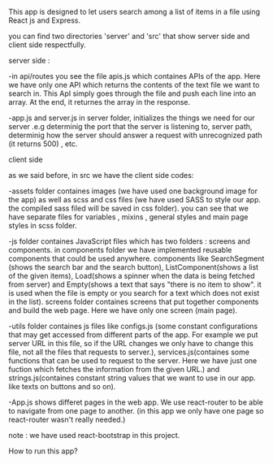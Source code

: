 This app is designed to let users search among a list of items in a file using React js and Express.

you can find two directories 'server' and 'src' that show server side and client side respectfully.

server side : 

-in api/routes you see the file apis.js which containes APIs of the app. Here we have only one API which returns the
contents of the text file we want to search in. This ApI simply goes through the file and push each line into an array.
At the end, it returnes the array in the response.

-app.js and server.js in server folder, initializes the things we need for our server .e.g  determinig the port that the server is listening to, server path, determinig how the server should answer a request with unrecognized path (it returns 500) , etc.


client side

as we said before, in src we have the client side codes:

-assets folder containes images (we have used one background image for the app) as well as scss and css files (we have used SASS to style our app. the compiled sass filed will be saved in css folder).
you can see that we have separate files for variables , mixins , general styles and main page styles in scss folder.

-js folder containes JavaScript files which has two folders : screens and components. in components folder we have implemented reusable components that could be used anywhere.
components like SearchSegment (shows the search bar and the search button), ListComponent(shows a list of the given items), Load(shows a spinner when the data is being fetched from server) and Empty(shows a text that says "there is no item to show". it is used when the file is empty or you search for a text which does not exist in the list).
screens folder containes screens that put together components and build the web page. Here we have only one screen (main page).

-utils folder containes js files like configs.js (some constant configurations that may get accessed from different parts of the app. For example we put server URL in this file, so if the URL changes we only have to change this file, not all the files that requests to server.), services.js(containes some functions that can be used to request to the server. Here we have just one fuction which fetches the information from the given URL.) and
strings.js(containes constant string values that we want to use in our app. like texts on buttons and so on).

-App.js shows differet pages in the web app. We use react-router to be able to navigate from one page to another. (in this app we only have one page so react-router wasn't really needed.) 

note : we have used react-bootstrap in this project.


How to run this app?



